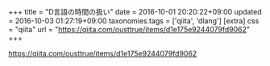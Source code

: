 +++
title = "D言語の時間の扱い"
date = 2016-10-01 20:20:22+09:00
updated = 2016-10-03 01:27:19+09:00
taxonomies.tags = ['qiita', 'dlang']
[extra]
css = "qiita"
url = "https://qiita.com/ousttrue/items/d1e175e9244079fd9062"
+++

<https://qiita.com/ousttrue/items/d1e175e9244079fd9062>

